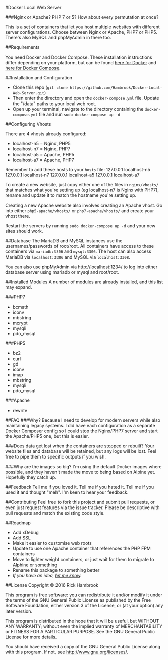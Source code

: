 #Docker Local Web Server

###Nginx or Apache? PHP 7 or 5? How about every permutation at once?

This is a set of containers that let you host multiple websites with different server configurations. Choose between Nginx or Apache, PHP7 or PHP5. There's also MySQL and phpMyAdmin in there too.

##Requirements

You need Docker and Docker Compose. These installation instructions differ depending on your platform, but can be found [here for Docker](https://docs.docker.com/engine/installation/) and [here for Docker Compose](https://docs.docker.com/compose/install/).

##Installation and Configuration

* Clone this repo (`git clone https://github.com/Hambrook/Docker-Local-Web-Server.git`)
* Then enter the directory and open the `docker-compose.yml` file. Update the "/data" paths to your local web root.
* Open up your terminal, navigate to the directory containing the `docker-compose.yml` file and run `sudo docker-compose up -d`

##Configuring Vhosts

There are 4 vhosts already configured:

* localhost-n5 = Nginx, PHP5
* localhost-n7 = Nginx, PHP7
* localhost-a5 = Apache, PHP5
* localhost-a7 = Apache, PHP7

Remember to add these hosts to your `hosts` file:
    127.0.0.1 localhost-n5
    127.0.0.1 localhost-n7
    127.0.0.1 localhost-a5
    127.0.0.1 localhost-a7

To create a new website, just copy either one of the files in `nginx/vhosts/` that matches what you're setting up (eg localhost-n7 is Nginx with PHP7), rename and update it to match the hostname you're setting up.

Creating a new Apache website also involves creating an Apache vhost. Go into either `php5-apache/vhosts/` or `php7-apache/vhosts/` and create your vhost there.

Restart the servers by running `sudo docker-compose up -d` and your new sites should work.

##Database
The MariaDB and MySQL instances use the usernames/passwords of root/root. All containers have access to these containers via `mariadb:3306` and `mysql:3306`. The host can also access MariaDB via `localhost:3306` and MySQL via `localhost:3308`.

You can also use phpMyAdmin via http://localhost:1234/ to log into either database server using mariadb or mysql and root/root.

##Installed Modules
A number of modules are already installed, and this list may expand.

###PHP7

* bcmath
* iconv
* mbstring
* mcrypt
* mysqli
* pdo_mysql

###PHP5

* bz2
* curl
* gd
* iconv
* imap
* mbstring
* mysqli
* pdo_mysql

###Apache

* rewrite

##FAQ
###Why?
Because I need to develop for modern servers while also maintaining legacy systems. I did have each configuration as a separate Docker Composer config so I could stop the Nginx/PHP7 server and start the Apache/PHP5 one, but this is easier.

###Does data get lost when the containers are stopped or rebuilt?
Your website files and database will be retained, but any logs will be lost. Feel free to pipe them to specific outputs if you wish.

###Why are the images so big?
I'm using the default Docker images where possible, and they haven't made the move to being based on Alpine yet. Hopefully they catch up.

##Feedback
Tell me if you loved it. Tell me if you hated it. Tell me if you used it and thought "meh". I'm keen to hear your feedback.

##Contributing
Feel free to fork this project and submit pull requests, or even just request features via the issue tracker. Please be descriptive with pull requests and match the existing code style.

##Roadmap
* Add xDebug
* Add SSL
* Make it easier to customise web roots
* Update to use one Apache container that references the PHP FPM containers
* Move to lighter weight containers, or just wait for them to migrate to Alphine or something
* Rename this package to something better
* _If you have an idea, [let me know](https://github.com/Hambrook/Docker-Local-Web-Server/issues)._

##License
Copyright © 2016 Rick Hambrook

This program is free software: you can redistribute it and/or modify
it under the terms of the GNU General Public License as published by
the Free Software Foundation, either version 3 of the License, or
(at your option) any later version.

This program is distributed in the hope that it will be useful,
but WITHOUT ANY WARRANTY; without even the implied warranty of
MERCHANTABILITY or FITNESS FOR A PARTICULAR PURPOSE.  See the
GNU General Public License for more details.

You should have received a copy of the GNU General Public License
along with this program.  If not, see <http://www.gnu.org/licenses/>.

